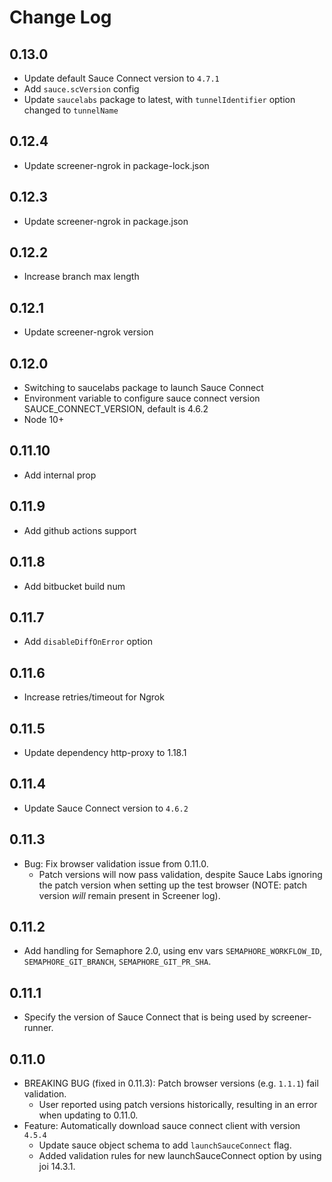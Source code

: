 # Change Log

## 0.13.0
- Update default Sauce Connect version to `4.7.1`
- Add `sauce.scVersion` config
- Update `saucelabs` package to latest, with `tunnelIdentifier` option changed to `tunnelName`

## 0.12.4
- Update screener-ngrok in package-lock.json

## 0.12.3
- Update screener-ngrok in package.json

## 0.12.2
- Increase branch max length

## 0.12.1
- Update screener-ngrok version

## 0.12.0
- Switching to saucelabs package to launch Sauce Connect
- Environment variable to configure sauce connect version SAUCE_CONNECT_VERSION, default is 4.6.2
- Node 10+

## 0.11.10
- Add internal prop

## 0.11.9
- Add github actions support

## 0.11.8
- Add bitbucket build num

## 0.11.7
- Add `disableDiffOnError` option

## 0.11.6
- Increase retries/timeout for Ngrok

## 0.11.5
- Update dependency http-proxy to 1.18.1

## 0.11.4
- Update Sauce Connect version to `4.6.2`

## 0.11.3
- Bug: Fix browser validation issue from 0.11.0.
  - Patch versions will now pass validation, despite Sauce Labs ignoring the patch version when setting up the test browser (NOTE: patch version _will_ remain present in Screener log).

## 0.11.2
- Add handling for Semaphore 2.0, using env vars `SEMAPHORE_WORKFLOW_ID`,  `SEMAPHORE_GIT_BRANCH`, `SEMAPHORE_GIT_PR_SHA`.

## 0.11.1
- Specify the version of Sauce Connect that is being used by screener-runner.

## 0.11.0
- BREAKING BUG (fixed in 0.11.3): Patch browser versions (e.g. `1.1.1`) fail validation.
  - User reported using patch versions historically, resulting in an error when updating to 0.11.0.
- Feature: Automatically download sauce connect client with version `4.5.4`
  - Update sauce object schema to add `launchSauceConnect` flag.
  - Added validation rules for new launchSauceConnect option by using joi 14.3.1.
